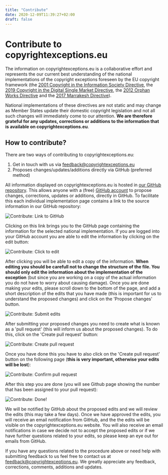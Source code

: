 ```yaml
---
title: "Contribute"
date: 2020-12-09T11:39:27+02:00 
draft: false
---
```

# Contribute to copyrightexceptions.eu

The information on copyrightexceptions.eu is a collaborative effort and represents the our current best understanding of the national implementations of the copyright exceptions foreseen by the EU copyright framework (the [2001 Copyright in the Information Society Directive](https://eur-lex.europa.eu/legal-content/EN/TXT/?uri=CELEX:32001L0029), the [2019 Copyright in the Digital Single Market Directive](https://eur-lex.europa.eu/eli/dir/2019/790/oj), the [2012 Orphan Works Directive](https://eur-lex.europa.eu/legal-content/EN/TXT/?uri=celex%3A32012L0028) and the [2017 Marrakesh Directive](https://eur-lex.europa.eu/eli/dir/2017/1564/oj)). 

National implementations of these directives are not static and may change as Member States update their domestic copyright legislation and not all such changes will immediately come to our attention. **We are therefore grateful for any updates, corrections or additions to the information that is available on copyrightexceptions.eu**.

## How to contribute?

There are two ways of contributing to copyrightexceptions.eu:

1. Get in touch with us via [feedback@copyrightexceptions.eu](mailto:feedback@copyrightexceptions.eu)
2. Proposes changes/updates/additions directly via GitHub (preferred method)

All information displayed on copyrightexceptions.eu is hosted in [our GitHub repository](https://github.com/copyrightexceptions/copyrightexceptions.eu). This allows anyone with a (free) [GitHub account](https://github.com/join) to propose changes, corrections, updates or additions, directly in GitHub. To facilitate this each individual implementation page contains a link to the source information in our GitHub repository: 

![Contribute: Link to GitHub](/v2dev/images/contribute-step1.png)

Clicking on this link brings you to the GitHub page containing the information for the selected national implementation. If you are logged into your GitHub account you are able to edit the information by clicking on the edit button: 

![Contribute: Click to edit](/v2dev/images/contribute-step2.png)

After clicking you will be able to edit a copy of the information. **When editing you should be carefull not to change the structure of the file. You should only edit the information about the implementation of the exception** (but since you are working on a copy of the actual information you do not have to worry about causing damage). Once you are done making your edits, please scroll down to the bottom of the page, and add a short description of the edits that you have made (this is important for us to understand the proposed changes) and click on the 'Propose changes' button.

![Contribute: Submit edits](/v2dev/images/contribute-step3.png)

After submitting your proposed changes you need to create what is known as a 'pull request' (this will inform us about the proposed changes). To do this, click on the 'Create pull request' button:

![Contribute: Create pull request](/v2dev/images/contribute-step4.png)

Once you have done this you have to also click on the 'Create pull request' button on the following page (**this is very important, otherwise your edits will be lost**):

![Contribute: Confirm pull request](/v2dev/images/contribute-step5.png) 

After this step you are done (you will see Github page showing the number that has been assigned to your pull request): 

![Contribute: Done!](/v2dev/images/contribute-step6.png) 

We will be notified by GitHub about the proposed edits and we will review the edits (this may take a few days). Once we have approved the edits, you will receive an email notification from GitHub, and the the edits will be visible on the copyrightexceptions.eu website. You will also receive an email notifications in case we decide not to accept the proposed edits or if we have further questions related to your edits, so please keep an eye out for emails from GitHub.

If you have any questions related to the procedure above or need help with submitting feedback to us feel free to contact us at [feedback@copyrightexceptions.eu](mailto:feedback@copyrightexceptions.eu). We greatly appreciate any feedback, corrections, comments, additions and updates.
